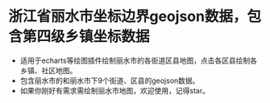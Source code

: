 # 浙江省丽水市坐标边界geojson数据，包含第四级乡镇坐标数据
- 适用于echarts等绘图插件绘制丽水市的各街道区县地图，点击各区县绘制各乡镇、社区地图。
- 包含丽水市的和丽水市下9个街道、区县的geojson数据。
- 如果你刚好有需求需绘制丽水市地图，欢迎使用，记得star。
